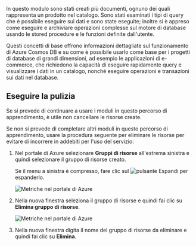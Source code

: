 In questo modulo sono stati creati più documenti, ognuno dei quali rappresenta un prodotto nel catalogo. Sono stati esaminati i tipi di query che è possibile eseguire sui dati e sono state eseguite; inoltre si è appreso come eseguire e archiviare operazioni complesse sul motore di database usando le stored procedure e le funzioni definite dall'utente. 

Questi concetti di base offrono informazioni dettagliate sul funzionamento di Azure Cosmos DB e su come è possibile usarlo come base per i progetti di database di grandi dimensioni, ad esempio le applicazioni di e-commerce, che richiedono la capacità di eseguire rapidamente query e visualizzare i dati in un catalogo, nonché eseguire operazioni e transazioni sui dati nel database.

## <a name="clean-up"></a>Eseguire la pulizia

Se si prevede di continuare a usare i moduli in questo percorso di apprendimento, è utile non cancellare le risorse create.

Se non si prevede di completare altri moduli in questo percorso di apprendimento, usare la procedura seguente per eliminare le risorse per evitare di incorrere in addebiti per l'uso del servizio:

1. Nel portale di Azure selezionare **Gruppi di risorse** all'estrema sinistra e quindi selezionare il gruppo di risorse creato.  

    Se il menu a sinistra è compresso, fare clic sul ![pulsante Espandi](../media-draft/5-javascript-programming/expand.png) per espanderlo.

   ![Metriche nel portale di Azure](../media-draft/5-javascript-programming/delete-resources-select.png)

2. Nella nuova finestra seleziona il gruppo di risorse e quindi fai clic su **Elimina gruppo di risorse**.

   ![Metriche nel portale di Azure](../media-draft/5-javascript-programming/delete-resources.png)

3. Nella nuova finestra digita il nome del gruppo di risorse da eliminare e quindi fai clic su **Elimina**.
